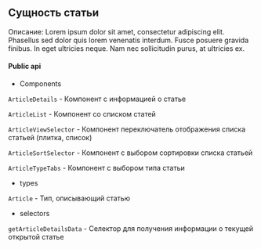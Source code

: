 ## Сущность статьи

Описание:
Lorem ipsum dolor sit amet, consectetur adipiscing elit. Phasellus sed dolor quis lorem venenatis interdum. Fusce posuere gravida finibus. In eget ultricies neque. Nam nec sollicitudin purus, at ultricies ex.

#### Public api

- Components

`ArticleDetails` - Компонент с информацией о статье

`ArticleList` -  Компонент со списком статей

`ArticleViewSelector` - Компонент переключатель отображения списка статьей (плитка, список)

`ArticleSortSelector` - Компонент с выбором сортировки списка статьей

`ArticleTypeTabs` - Компонент с выбором типа статьи

- types

`Article` - Тип, описывающий статью

- selectors

`getArticleDetailsData` - Селектор для получения информации о текущей открытой статье
